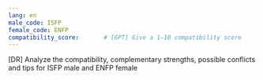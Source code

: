 ```yaml
---
lang: en
male_code: ISFP
female_code: ENFP
compatibility_score:       # [GPT] Give a 1–10 compatibility score
---
```


[DR] Analyze the compatibility, complementary strengths, possible conflicts and tips for ISFP male and ENFP female

